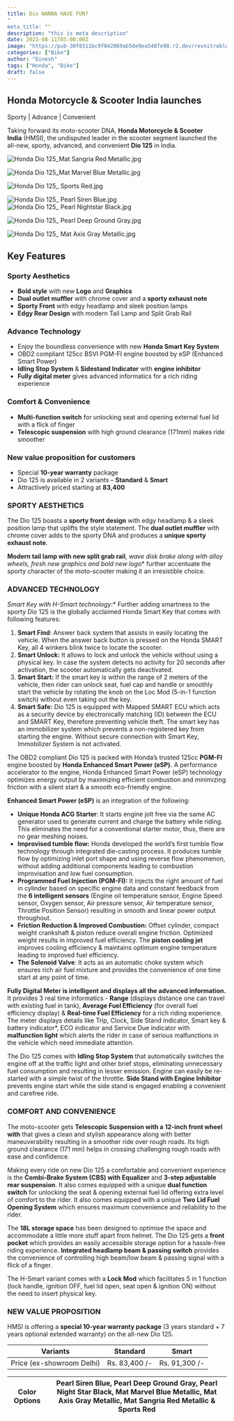 ```yaml
---
title: Dio WANNA HAVE FUN?
"
meta_title: ""
description: "this is meta description"
date: 2023-08-11T05:00:00Z
image: "https://pub-30f0311bc9f042069ab58e9ea548fe98.r2.dev/revnitroblog/DIO/Honda%20Dio%20125_%20Mat%20Axis%20Gray%20Metallic.jpg"
categories: ["Bike"]
author: "Dinesh"
tags: ["Honda", "Bike"]
draft: false
---
```

 
## Honda Motorcycle & Scooter India launches
Sporty | Advance | Convenient

Taking forward its moto-scooter DNA, **Honda Motorcycle & Scooter India** (HMSI), the undisputed leader in the scooter segment launched the all-new, sporty, advanced, and convenient **Dio 125** in India.

![Honda Dio 125_Mat Sangria Red Metallic.jpg](https://pub-30f0311bc9f042069ab58e9ea548fe98.r2.dev/revnitroblog/DIO/Honda%20Dio%20125_Mat%20Sangria%20Red%20Metallic.jpg)

![Honda Dio 125_Mat Marvel Blue Metallic.jpg](https://pub-30f0311bc9f042069ab58e9ea548fe98.r2.dev/revnitroblog/DIO/Honda%20Dio%20125_Mat%20Marvel%20Blue%20Metallic.jpg)

![Honda Dio 125_ Sports Red.jpg](https://pub-30f0311bc9f042069ab58e9ea548fe98.r2.dev/revnitroblog/DIO/Honda%20Dio%20125_%20Sports%20Red.jpg)

![Honda Dio 125_ Pearl Siren Blue.jpg](https://pub-30f0311bc9f042069ab58e9ea548fe98.r2.dev/revnitroblog/DIO/Honda%20Dio%20125_%20Pearl%20Siren%20Blue.jpg)
![Honda Dio 125_ Pearl Nightstar Black.jpg](https://pub-30f0311bc9f042069ab58e9ea548fe98.r2.dev/revnitroblog/DIO/Honda%20Dio%20125_%20Pearl%20Nightstar%20Black.jpg)

![Honda Dio 125_ Pearl Deep Ground Gray.jpg](https://pub-30f0311bc9f042069ab58e9ea548fe98.r2.dev/revnitroblog/DIO/Honda%20Dio%20125_%20Pearl%20Deep%20Ground%20Gray.jpg)

![Honda Dio 125_ Mat Axis Gray Metallic.jpg](https://pub-30f0311bc9f042069ab58e9ea548fe98.r2.dev/revnitroblog/DIO/Honda%20Dio%20125_%20Mat%20Axis%20Gray%20Metallic.jpg)

## **Key Features**

### **Sporty Aesthetics**

- **Bold style** with new **Logo** and **Graphics**
- **Dual outlet muffler** with chrome cover and a **sporty exhaust note**
- **Sporty Front** with edgy headlamp and sleek position lamps
- **Edgy Rear Design** with modern Tail Lamp and Split Grab Rail

### **Advance Technology**

- Enjoy the boundless convenience with new **Honda Smart Key System**
- OBD2 compliant 125cc BSVI PGM-FI engine boosted by eSP (Enhanced Smart Power)
- **Idling Stop System** & **Sidestand Indicator** with **engine inhibitor**
- **Fully digital meter** gives advanced informatics for a rich riding experience

### **Comfort & Convenience**

- **Multi-function switch** for unlocking seat and opening external fuel lid with a flick of finger
- **Telescopic suspension** with high ground clearance (171mm) makes ride smoother

### **New value proposition for customers**

- Special **10-year warranty** package
- Dio 125 is available in 2 variants – **Standard** & **Smart**
- Attractively priced starting at  **83,400**

### **SPORTY AESTHETICS**

The Dio 125 boasts a **sporty front design** with edgy headlamp & a sleek position lamp that uplifts the style statement. The **dual outlet muffler** with chrome cover adds to the sporty DNA and produces a **unique sporty exhaust note**.

**Modern tail lamp with new split grab rail**, **wave disk brake* along with alloy wheels, fresh new graphics and bold new logo** further accentuate the sporty character of the moto-scooter making it an irresistible choice.

### **ADVANCED TECHNOLOGY**

**Smart Key* with H-Smart technology:** Further adding smartness to the sporty Dio 125 is the globally acclaimed Honda Smart Key that comes with following features:

1. **Smart Find**: Answer back system that assists in easily locating the vehicle. When the answer back button is pressed on the Honda SMART Key, all 4 winkers blink twice to locate the scooter.
2. **Smart Unlock:** It allows to lock and unlock the vehicle without using a physical key. In case the system detects no activity for 20 seconds after activation, the scooter automatically gets deactivated.
3. **Smart Start:** If the smart key is within the range of 2 meters of the vehicle, then rider can unlock seat, fuel cap and handle or smoothly start the vehicle by rotating the knob on the Loc Mod (5-in-1 function switch) without even taking out the key.
4. **Smart Safe:** Dio 125 is equipped with Mapped SMART ECU which acts as a security device by electronically matching (ID) between the ECU and SMART Key, therefore preventing vehicle theft. The smart key has an immobilizer system which prevents a non-registered key from starting the engine. Without secure connection with Smart Key, Immobilizer System is not activated.

The OBD2 compliant Dio 125 is packed with Honda’s trusted 125cc **PGM-FI** engine boosted by **Honda Enhanced Smart Power (eSP).** A performance accelerator to the engine, Honda Enhanced Smart Power (eSP) technology optimizes energy output by maximizing efficient combustion and minimizing friction with a silent start & a smooth eco-friendly engine.

**Enhanced Smart Power (eSP)** is an integration of the following:

- **Unique Honda ACG Starter**: It starts engine jolt free via the same AC generator used to generate current and charge the battery while riding. This eliminates the need for a conventional starter motor, thus, there are no gear meshing noises.
- **Improvised tumble flow:** Honda developed the world’s first tumble flow technology through integrated die-casting process. It produces tumble flow by optimizing inlet port shape and using reverse flow phenomenon, without adding additional components leading to combustion improvisation and low fuel consumption.
- **Programmed Fuel Injection (PGM-FI):** It injects the right amount of fuel in cylinder based on specific engine data and constant feedback from the **6 intelligent sensors** (Engine oil temperature sensor, Engine Speed sensor, Oxygen sensor, Air pressure sensor, Air temperature sensor, Throttle Position Sensor) resulting in smooth and linear power output throughout.
- **Friction Reduction & Improved Combustion:** Offset cylinder, compact weight crankshaft & piston reduce overall engine friction. Optimized weight results in improved fuel efficiency. The **piston cooling jet** improves cooling efficiency & maintains optimum engine temperature leading to improved fuel efficiency.
- **The Solenoid Valve**: It acts as an automatic choke system which ensures rich air fuel mixture and provides the convenience of one time start at any point of time.

**Fully Digital Meter is intelligent and displays all the advanced information.** It provides 3 real time informatics - **Range** (displays distance one can travel with existing fuel in tank), **Average Fuel Efficiency** (for overall fuel efficiency display) & **Real-time Fuel Efficiency** for a rich riding experience. The meter displays details like Trip, Clock, Side Stand indicator, Smart key & battery indicator*, ECO indicator and Service Due indicator with **malfunction light** which alerts the rider in case of serious malfunctions in the vehicle which need immediate attention.

The Dio 125 comes with **Idling Stop System** that automatically switches the engine off at the traffic light and other brief stops, eliminating unnecessary fuel consumption and resulting in lesser emission. Engine can easily be re-started with a simple twist of the throttle. **Side Stand with Engine Inhibitor** prevents engine start while the side stand is engaged enabling a convenient and carefree ride.

### **COMFORT AND CONVENIENCE**

The moto-scooter gets **Telescopic Suspension with a** **12-inch front wheel with** that gives a clean and stylish appearance along with better maneuverability resulting in a smoother ride over rough roads. Its high ground clearance (171 mm) helps in crossing challenging rough roads with ease and confidence.

Making every ride on new Dio 125 a comfortable and convenient experience is the **Combi-Brake System (CBS) with Equalizer** and **3-step adjustable rear suspension**. It also comes equipped with a unique **dual function switch** for unlocking the seat & opening external fuel lid offering extra level of comfort to the rider. It also comes equipped with a unique **Two Lid Fuel Opening System** which ensures maximum convenience and reliability to the rider.

The **18L storage space** has been designed to optimise the space and accommodate a little more stuff apart from helmet. The Dio 125 gets a **front pocket** which provides an easily accessible storage option for a hassle-free riding experience. **Integrated headlamp beam & passing switch** provides the convenience of controlling high beam/low beam & passing signal with a flick of a finger.

The H-Smart variant comes with a **Lock Mod** which facilitates 5 in 1 function (lock handle, ignition OFF, fuel lid open, seat open & ignition ON) without the need to insert physical key.

### **NEW VALUE PROPOSITION**

HMSI is offering a **special 10-year warranty package** (3 years standard + 7 years optional extended warranty) on the all-new Dio 125.

| Variants | Standard | Smart |
| --- | --- | --- |
| Price (ex-showroom Delhi) | Rs. 83,400 /- | Rs. 91,300 /- |

| Color Options | Pearl Siren Blue, Pearl Deep Ground Gray, Pearl Night Star Black, Mat Marvel Blue Metallic, Mat Axis Gray Metallic, Mat Sangria Red Metallic & Sports Red |
| --- | --- |
